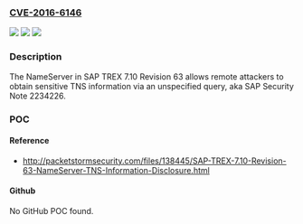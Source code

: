 ### [CVE-2016-6146](https://cve.mitre.org/cgi-bin/cvename.cgi?name=CVE-2016-6146)
![](https://img.shields.io/static/v1?label=Product&message=n%2Fa&color=blue)
![](https://img.shields.io/static/v1?label=Version&message=n%2Fa&color=blue)
![](https://img.shields.io/static/v1?label=Vulnerability&message=n%2Fa&color=brighgreen)

### Description

The NameServer in SAP TREX 7.10 Revision 63 allows remote attackers to obtain sensitive TNS information via an unspecified query, aka SAP Security Note 2234226.

### POC

#### Reference
- http://packetstormsecurity.com/files/138445/SAP-TREX-7.10-Revision-63-NameServer-TNS-Information-Disclosure.html

#### Github
No GitHub POC found.

